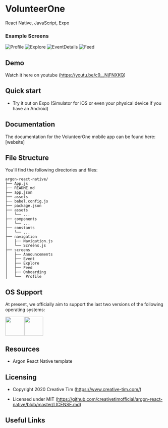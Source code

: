 # VolunteerOne
React Native, JavaScript, Expo


### Example Screens
![Profile](https://github.com/carmen-lee/volunteer-one-app/assets/66394221/402a20d2-4d1b-451f-b1b9-00d7b20506a7)
![Explore](https://github.com/carmen-lee/volunteer-one-app/assets/66394221/b313d9f7-e5e5-457e-a697-365a171cada5)
![EventDetails](https://github.com/carmen-lee/volunteer-one-app/assets/66394221/bfd76bcd-b048-402a-a2cd-8ce6e5711d01)
![Feed](https://github.com/carmen-lee/volunteer-one-app/assets/66394221/0ee9b913-d629-45d4-979e-400bd96caef7)


## Demo
Watch it here on youtube (https://youtu.be/c9__NjFNXKQ)


## Quick start
- Try it out on Expo (Simulator for iOS or even your physical device if you have an Android)


## Documentation
The documentation for the VolunteerOne mobile app can be found here: [website]


## File Structure
You'll find the following directories and files:
```
argon-react-native/
├── App.js
├── README.md
├── app.json
├── assets
├── babel.config.js
├── package.json
├── assets
│   └── ...
├── components
│   └── ...
├── constants
│   └── ...
├── navigation
│   ├── Navigation.js
│   └── Screens.js
├── screens
│   ├── Announcements
│   ├── Event
│   ├── Explore
│   ├── Feed
│   ├── Onboarding
│   └──  Profile

```


## OS Support

At present, we officially aim to support the last two versions of the following operating systems:

[<img src="https://raw.githubusercontent.com/creativetimofficial/ct-material-kit-pro-react-native/master/assets/android-logo.png" width="60" height="60" />](https://www.creative-tim.com/product/material-kit-pro-react-native)[<img src="https://raw.githubusercontent.com/creativetimofficial/ct-material-kit-pro-react-native/master/assets/apple-logo.png" width="60" height="60" />](https://www.creative-tim.com/product/material-kit-pro-react-native)


## Resources
- Argon React Native template


## Licensing

- Copyright 2020 Creative Tim (https://www.creative-tim.com/)

- Licensed under MIT (https://github.com/creativetimofficial/argon-react-native/blob/master/LICENSE.md)


## Useful Links

